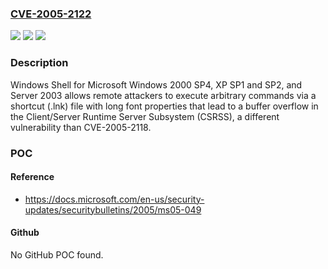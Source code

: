 ### [CVE-2005-2122](https://cve.mitre.org/cgi-bin/cvename.cgi?name=CVE-2005-2122)
![](https://img.shields.io/static/v1?label=Product&message=n%2Fa&color=blue)
![](https://img.shields.io/static/v1?label=Version&message=n%2Fa&color=blue)
![](https://img.shields.io/static/v1?label=Vulnerability&message=n%2Fa&color=brighgreen)

### Description

Windows Shell for Microsoft Windows 2000 SP4, XP SP1 and SP2, and Server 2003 allows remote attackers to execute arbitrary commands via a shortcut (.lnk) file with long font properties that lead to a buffer overflow in the Client/Server Runtime Server Subsystem (CSRSS), a different vulnerability than CVE-2005-2118.

### POC

#### Reference
- https://docs.microsoft.com/en-us/security-updates/securitybulletins/2005/ms05-049

#### Github
No GitHub POC found.

